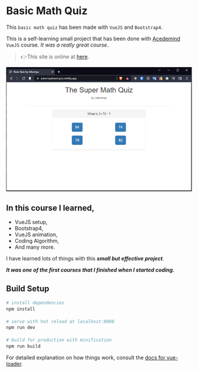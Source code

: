 # Basic Math Quiz

This `basic math quiz` has been made with `VueJS` and `Bootstrap4`.

This is a self-learning small project that has been done with <a href="https://www.udemy.com/course/vuejs-2-the-complete-guide/" target="_blank">Acedemind</a> `VueJS` course. _It was a really great course_.

> 👉This site is online at <a href="https://jokerinyabasicquiz.netlify.app/" target="_blank">here</a>.

![Capture.PNG](Capture.PNG)

## In this course I learned,

- VueJS setup,
- Bootstrap4,
- VueJS animation,
- Coding Algorithm,
- And many more.

I have learned lots of things with this **_small but effective project_**.

**_It was one of the first courses that I finished when I started coding._**

## Build Setup

```bash
# install dependencies
npm install

# serve with hot reload at localhost:8080
npm run dev

# build for production with minification
npm run build
```

For detailed explanation on how things work, consult the [docs for vue-loader](http://vuejs.github.io/vue-loader).
